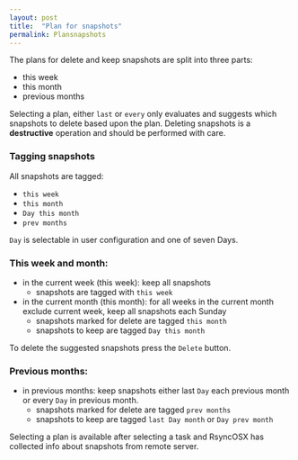 ```yaml
---
layout: post
title:  "Plan for snapshots"
permalink: Plansnapshots
---
```


The plans for delete and keep snapshots are split into three parts:

- this week
- this month
- previous months

Selecting a plan, either `last` or `every` only evaluates and suggests which snapshots to delete based upon the plan. Deleting snapshots is a **destructive** operation and should be performed with care.

### Tagging snapshots

All snapshots are tagged:

- `this week`
- `this month`
- `Day this month`
- `prev months`

`Day` is selectable in user configuration and one of seven Days.

### This week and month:

- in the current week (this week): keep all snapshots
  - snapshots are tagged with `this week`
- in the current month (this month): for all weeks in the current month exclude current week, keep all snapshots each Sunday
  - snapshots marked for delete are tagged `this month`
  - snapshots to keep are tagged  `Day this month`

To delete the suggested snapshots press the `Delete` button.

### Previous months:

- in previous months: keep snapshots either last `Day` each previous month or every `Day` in previous month.
  - snapshots marked for delete are tagged `prev months`
  - snapshots to keep are tagged `last Day month` or `Day prev month`

Selecting a plan is available after selecting a task and RsyncOSX has collected info about snapshots from remote server.
